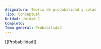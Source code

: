 ```yaml
---
Asignatura: Teoría de probabilidad y colas
Tipo: Conceptual
Unidad: Unidad 1
Completo: 
Tema general: Probabilidad
---
```

[[Probabilidad]]
